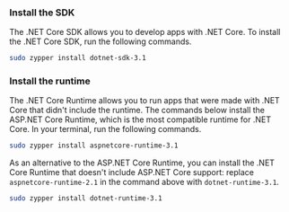 
### Install the SDK

The .NET Core SDK allows you to develop apps with .NET Core. To install the .NET Core SDK, run the following commands.

```bash
sudo zypper install dotnet-sdk-3.1
```

### Install the runtime

The .NET Core Runtime allows you to run apps that were made with .NET Core that didn't include the runtime. The commands below install the ASP.NET Core Runtime, which is the most compatible runtime for .NET Core. In your terminal, run the following commands.

```bash
sudo zypper install aspnetcore-runtime-3.1
```

As an alternative to the ASP.NET Core Runtime, you can install the .NET Core Runtime that doesn't include ASP.NET Core support: replace `aspnetcore-runtime-2.1` in the command above with `dotnet-runtime-3.1`.

```bash
sudo zypper install dotnet-runtime-3.1
```
